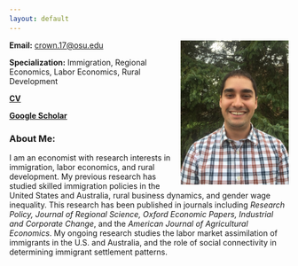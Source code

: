```yaml
---
layout: default
---
```

<img src = "IMG_7383.JPG" align="right" height = "260" > 






**Email:** crown.17@osu.edu 

**Specialization:** Immigration, Regional Economics, Labor Economics, Rural Development


**[CV](Crown_CV_2020.pdf)**


**[Google Scholar](https://scholar.google.com/citations?user=BmpRN8sAAAAJ&hl=en)**




### About Me:
I am an economist with research interests in immigration, labor economics, and rural development. My previous research has studied skilled immigration policies in the United States and Australia, rural business dynamics, and gender wage inequality. This research has been published in journals including *Research Policy, Journal of Regional Science, Oxford Economic Papers, Industrial and Corporate Change*, and the *American Journal of Agricultural Economics*. My ongoing research studies the labor market assimilation of immigrants in the U.S. and Australia, and the role of social connectivity in determining immigrant settlement patterns. 
